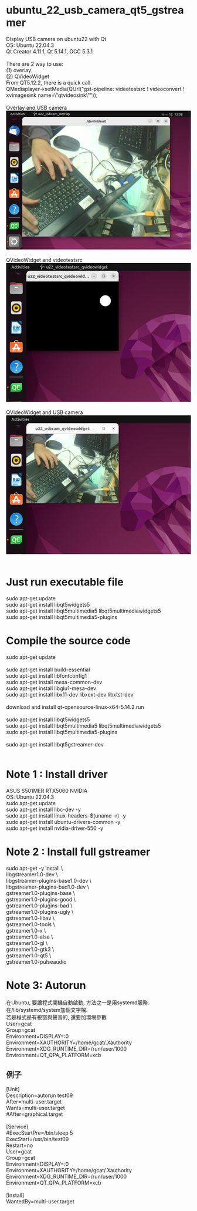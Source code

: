 # ubuntu_22_usb_camera_qt5_gstreamer
Display USB camera on ubuntu22 with Qt <br>
OS: Ubuntu 22.04.3 <br>
Qt Creator 4.11.1, Qt 5.14.1, GCC 5.3.1 <br>
<br>
There are 2 way to use: <br>
(1) overlay <br>
(2) QVideoWidget <br> 
From QT5.12.2, there is a quick call. <br>
QMediaplayer->setMedia(QUrl("gst-pipeline: videotestsrc !  videoconvert ! xvimagesink name=\\\"qtvideosink\\\"")); <br>
<br>
Overlay and USB camera <br>
![pic](pic/1.png)<br>
<br>
QVideoWidget and videotestsrc <br>
![pic](pic/2.png)<br>
<br>
QVideoWidget and USB camera <br>
![pic](pic/3.png)<br>
<br>
# Just run executable file
sudo apt-get update <br>
sudo apt-get install libqt5widgets5 <br>
sudo apt-get install libqt5multimedia5 libqt5multimediawidgets5 <br>
sudo apt-get install libqt5multimedia5-plugins <br>


# Compile the source code
sudo apt-get update <br>
<br>
sudo apt-get install build-essential <br>
sudo apt-get install libfontconfig1 <br>
sudo apt-get install mesa-common-dev <br>
sudo apt-get install libglu1-mesa-dev <br>
sudo apt-get install libx11-dev libxext-dev libxtst-dev <br>
<br>
download and install qt-opensource-linux-x64-5.14.2.run <br>
<br>
sudo apt-get install libqt5widgets5 <br>
sudo apt-get install libqt5multimedia5 libqt5multimediawidgets5 <br>
sudo apt-get install libqt5multimedia5-plugins <br>
<br>
sudo apt-get install libqt5gstreamer-dev <br>
<br>

# Note 1 : Install driver
ASUS S501MER  RTX5060 NVIDIA <br>
OS: Ubuntu 22.04.3 <br>
sudo apt-get update <br>
sudo apt-get install libc-dev -y <br>
sudo apt-get install linux-headers-$(uname -r) -y <br>
sudo apt-get install ubuntu-drivers-common -y <br>
sudo apt-get install nvidia-driver-550 -y <br>

# Note 2 : Install full gstreamer 
sudo apt-get -y install \ <br>
libgstreamer1.0-dev \ <br>
libgstreamer-plugins-base1.0-dev \ <br>
libgstreamer-plugins-bad1.0-dev \ <br>
gstreamer1.0-plugins-base \ <br>
gstreamer1.0-plugins-good \ <br>
gstreamer1.0-plugins-bad \ <br>
gstreamer1.0-plugins-ugly \ <br>
gstreamer1.0-libav \ <br>
gstreamer1.0-tools \ <br>
gstreamer1.0-x \ <br>
gstreamer1.0-alsa \ <br>
gstreamer1.0-gl \ <br>
gstreamer1.0-gtk3 \ <br>
gstreamer1.0-qt5 \ <br>
gstreamer1.0-pulseaudio  <br>

# Note 3: Autorun 
在Ubuntu, 要讓程式開機自動啟動, 方法之一是用systemd服務. <br>
在/lib/systemd/system加個文字檔. <br>
若是程式是有視窗與聲音的, 還要加環境參數 <br>
User=gcat <br>
Group=gcat <br>
Environment=DISPLAY=:0 <br>
Environment=XAUTHORITY=/home/gcat/.Xauthority <br>
Environment=XDG_RUNTIME_DIR=/run/user/1000 <br>
Environment=QT_QPA_PLATFORM=xcb <br>
## 例子  
[Unit] <br>
Description=autorun test09 <br>
After=multi-user.target <br>
Wants=multi-user.target <br>
#After=graphical.target <br>
 <br>
[Service] <br>
#ExecStartPre=/bin/sleep 5 <br>
ExecStart=/usr/bin/test09 <br>
Restart=no <br>
User=gcat <br>
Group=gcat <br>
Environment=DISPLAY=:0 <br>
Environment=XAUTHORITY=/home/gcat/.Xauthority <br>
Environment=XDG_RUNTIME_DIR=/run/user/1000 <br>
Environment=QT_QPA_PLATFORM=xcb <br>
 <br>
[Install] <br>
WantedBy=multi-user.target <br>
